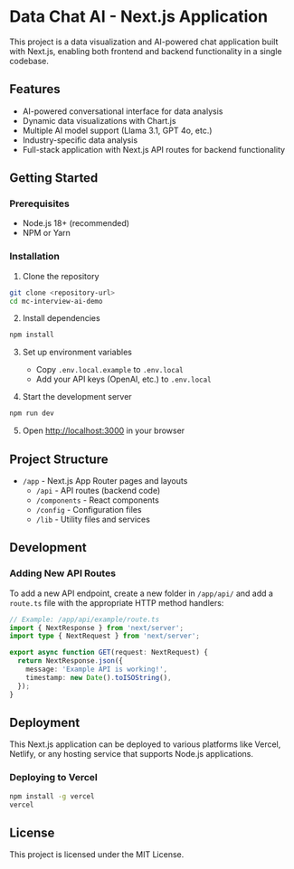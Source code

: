 # Data Chat AI - Next.js Application

This project is a data visualization and AI-powered chat application built with Next.js, enabling both frontend and backend functionality in a single codebase.

## Features

- AI-powered conversational interface for data analysis
- Dynamic data visualizations with Chart.js
- Multiple AI model support (Llama 3.1, GPT 4o, etc.)
- Industry-specific data analysis
- Full-stack application with Next.js API routes for backend functionality

## Getting Started

### Prerequisites

- Node.js 18+ (recommended)
- NPM or Yarn

### Installation

1. Clone the repository
```bash
git clone <repository-url>
cd mc-interview-ai-demo
```

2. Install dependencies
```bash
npm install
```

3. Set up environment variables
   - Copy `.env.local.example` to `.env.local`
   - Add your API keys (OpenAI, etc.) to `.env.local`

4. Start the development server
```bash
npm run dev
```

5. Open [http://localhost:3000](http://localhost:3000) in your browser

## Project Structure

- `/app` - Next.js App Router pages and layouts
  - `/api` - API routes (backend code)
  - `/components` - React components
  - `/config` - Configuration files
  - `/lib` - Utility files and services

## Development

### Adding New API Routes

To add a new API endpoint, create a new folder in `/app/api/` and add a `route.ts` file with the appropriate HTTP method handlers:

```typescript
// Example: /app/api/example/route.ts
import { NextResponse } from 'next/server';
import type { NextRequest } from 'next/server';

export async function GET(request: NextRequest) {
  return NextResponse.json({
    message: 'Example API is working!',
    timestamp: new Date().toISOString(),
  });
}
```

## Deployment

This Next.js application can be deployed to various platforms like Vercel, Netlify, or any hosting service that supports Node.js applications.

### Deploying to Vercel

```bash
npm install -g vercel
vercel
```

## License

This project is licensed under the MIT License.